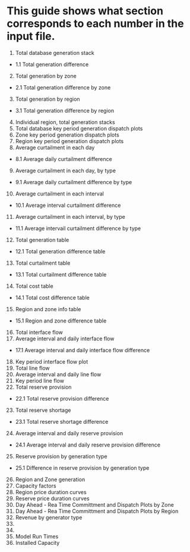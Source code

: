 # This guide shows what section corresponds to each number in the input file. 

1. Total database generation stack
 + 1.1 Total generation difference
2. Total generation by zone
 + 2.1 Total generation difference by zone
3. Total generation by region
 + 3.1 Total generation difference by region
4. Individual region, total generation stacks
5. Total database key period generation dispatch plots
6. Zone key period generation dispatch plots
7. Region key period generation dispatch plots
8. Average curtailment in each day
 + 8.1 Average daily curtailment difference
9. Average curtailment in each day, by type
 + 9.1 Average daily curtailment difference by type
10. Average curtailment in each interval
 + 10.1 Average interval curtailment difference
11. Average curtailment in each interval, by type
 + 11.1 Average intervail curtailment difference by type
12. Total generation table
 + 12.1 Total generation difference table
13. Total curtailment table
 + 13.1 Total curtailment difference table
14. Total cost table
 + 14.1 Total cost difference table
15. Region and zone info table
 + 15.1 Region and zone difference table
16. Total interface flow
17. Average interval and daily interface flow
 + 17.1 Average interval and daily interface flow difference
18. Key period interface flow plot
19. Total line flow
20. Average interval and daily line flow
21. Key period line flow
22. Total reserve provision
 + 22.1 Total reserve provision difference
23. Total reserve shortage
 + 23.1 Total reserve shortage difference
24. Average interval and daily reserve provision
  + 24.1 Average interval and daily reserve provision difference
25. Reserve provision by generation type
  + 25.1 Difference in reserve provision by generation type
26. Region and Zone generation
27. Capacity factors
28. Region price duration curves
29. Reserve price duration curves
30. Day Ahead - Rea Time Committment and Dispatch Plots by Zone
31. Day Ahead - Rea Time Committment and Dispatch Plots by Region
32. Revenue by generator type
33. 
34.
35. Model Run Times
36. Installed Capacity
